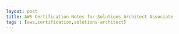 ```yaml
---
layout: post
title: AWS Certification Notes for Solutions Architect Associate
tags : [aws,certification,solutions-architect]
---
```


